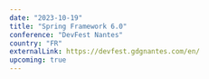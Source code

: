 ```yaml
---
date: "2023-10-19"
title: "Spring Framework 6.0"
conference: "DevFest Nantes"
country: "FR"
externalLink: https://devfest.gdgnantes.com/en/ 
upcoming: true
---
```

